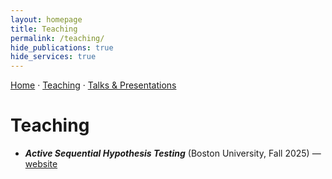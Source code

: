 ```yaml
---
layout: homepage
title: Teaching
permalink: /teaching/
hide_publications: true
hide_services: true
---
```


<nav class="subnav"><a href="/">Home</a> · <a href="/teaching/">Teaching</a> · <a href="/talks/">Talks & Presentations</a></nav>

# Teaching
- ***Active Sequential Hypothesis Testing*** (Boston University, Fall 2025) — [website](https://sites.google.com/view/asht2025/home)